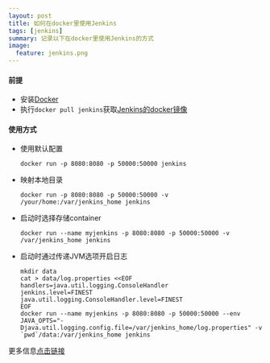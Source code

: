 ```yaml
---
layout: post
title: 如何在docker里使用Jenkins
tags: [jenkins]
summary: 记录以下在docker里使用Jenkins的方式
image:
  feature: jenkins.png
---
```



#### 前提
* 安装[Docker](http://docker.com/)
* 执行`docker pull jenkins`获取[Jenkins的docker镜像](https://store.docker.com/images/d55eda09-d7f0-47b0-8780-3407f2f9142c?tab=description)

#### 使用方式

* 使用默认配置

  <!--lang: bash-->
  ```
  docker run -p 8080:8080 -p 50000:50000 jenkins
  ```

* 映射本地目录

  <!--lang: bash-->
  ```
  docker run -p 8080:8080 -p 50000:50000 -v /your/home:/var/jenkins_home jenkins
  ```


* 启动时选择存储container

  <!--lang: bash-->
  ```
  docker run --name myjenkins -p 8080:8080 -p 50000:50000 -v /var/jenkins_home jenkins
  ```

* 启动时通过传递JVM选项开启日志

  <!--lang: bash-->
  ```
  mkdir data
  cat > data/log.properties <<EOF
  handlers=java.util.logging.ConsoleHandler
  jenkins.level=FINEST
  java.util.logging.ConsoleHandler.level=FINEST
  EOF
  docker run --name myjenkins -p 8080:8080 -p 50000:50000 --env JAVA_OPTS="-Djava.util.logging.config.file=/var/jenkins_home/log.properties" -v `pwd`/data:/var/jenkins_home jenkins
  ```


更多信息[点击链接](https://store.docker.com/images/d55eda09-d7f0-47b0-8780-3407f2f9142c?tab=description)
